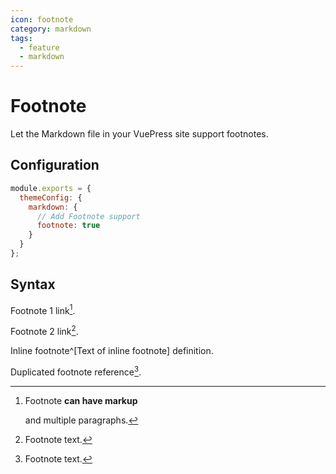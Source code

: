 ```yaml
---
icon: footnote
category: markdown
tags:
  - feature
  - markdown
---
```


# Footnote

Let the Markdown file in your VuePress site support footnotes.

## Configuration

```js {3,5,6}
module.exports = {
  themeConfig: {
    markdown: {
      // Add Footnote support
      footnote: true
    }
  }
};
```

## Syntax

Footnote 1 link[^first].

Footnote 2 link[^second].

Inline footnote^[Text of inline footnote] definition.

Duplicated footnote reference[^second].

[^first]: Footnote **can have markup**

    and multiple paragraphs.

[^second]: Footnote text.
